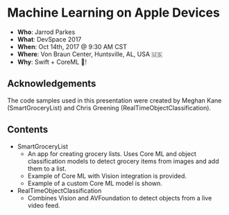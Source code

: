 # Machine Learning on Apple Devices

- **Who**: Jarrod Parkes
- **What**: DevSpace 2017
- **When**: Oct 14th, 2017 @ 9:30 AM CST
- **Where**: Von Braun Center, Huntsville, AL, USA :us:
- **Why**: Swift + CoreML :rocket:!

## Acknowledgements

The code samples used in this presentation were created by Meghan Kane (SmartGroceryList) and Chris Greening (RealTimeObjectClassification).

## Contents

- SmartGroceryList
  - An app for creating grocery lists. Uses Core ML and object classification models to detect grocery items from images and add them to a list.
  - Example of Core ML with Vision integration is provided.
  - Example of a custom Core ML model is shown.
- RealTimeObjectClassification
  - Combines Vision and AVFoundation to detect objects from a live video feed.
